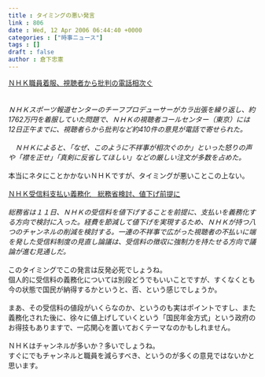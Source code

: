 ```yaml
---
title : タイミングの悪い発言
link : 806
date : Wed, 12 Apr 2006 06:44:40 +0000
categories : ["時事ニュース"]
tags : []
draft : false
author : 倉下忠憲
---
```


<A HREF="http://www.nikkei.co.jp/news/shakai/20060412STXKD025412042006.html" TARGET="_blank">ＮＨＫ職員着服、視聴者から批判の電話相次ぐ</A><BR><BR><I><BR>ＮＨＫスポーツ報道センターのチーフプロデューサーがカラ出張を繰り返し、約1762万円を着服していた問題で、ＮＨＫの視聴者コールセンター（東京）には12日正午までに、視聴者らから批判など約410件の意見が電話で寄せられた。<BR><BR>　ＮＨＫによると、「なぜ、このように不祥事が相次ぐのか」といった怒りの声や「襟を正せ」「真剣に反省してほしい」などの厳しい注文が多数を占めた。</I><BR><BR>本当にネタにことかかないＮＨＫですが、タイミングが悪いことこの上ない。<BR><BR><A HREF="http://www.asahi.com/life/update/0412/004.html" TARGET="_blank">ＮＨＫ受信料支払い義務化　総務省検討、値下げ前提に</A><BR><BR><I>総務省は１１日、ＮＨＫの受信料を値下げすることを前提に、支払いを義務化する方向で検討に入った。経費を節減して値下げを実現するため、ＮＨＫが持つ八つのチャンネルの削減を検討する。一連の不祥事で広がった視聴者の不払いに端を発した受信料制度の見直し論議は、受信料の徴収に強制力を持たせる方向で議論が進む見通しだ。 </I><BR><BR>このタイミングでこの発言は反発必死でしょうね。<BR>個人的に受信料の義務化については別段どうでもいいことですが、すくなくとも今の状態で国民が納得するかというと、否、という感じでしょうか。<BR><BR>まあ、その受信料の値段がいくらなのか、というのも実はポイントですし、また義務化された後に、徐々に値上げしていくという「国民年金方式」という政府のお得技もありますで、一応関心を置いておくテーマなのかもしれません。<BR><BR>ＮＨＫはチャンネルが多いか？多いでしょうね。<BR>すぐにでもチャンネルと職員を減らすべき、というのが多くの意見ではないかと思います。<br><br>
